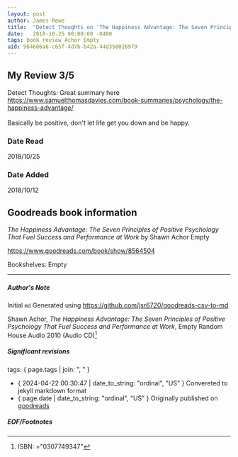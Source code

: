 ```yaml
---
layout: post
author: James Rowe
title:  "Detect Thoughts on 'The Happiness Advantage: The Seven Principles of Positive Psychology That Fuel Success and Performance at Work'"
date:   2018-10-25 00:00:00 -0400
tags: book review Achor Empty
uid: 964606a6-c65f-4d7b-b42a-44d350026979
---
```


<!-- highly dependent on how you personally use jekyll templates, and how you want this to show up -->

## My Review 3/5

Detect Thoughts: Great summary here<br/>https://www.samuelthomasdavies.com/book-summaries/psychology/the-happiness-advantage/<br/><br/>Basically be positive, don't let life get you down and be happy.

### Date Read
2018/10/25

### Date Added
2018/10/12

## Goodreads book information

*The Happiness Advantage: The Seven Principles of Positive Psychology That Fuel Success and Performance at Work* by Shawn Achor
Empty

https://www.goodreads.com/book/show/8564504

Bookshelves: Empty

---

##### Author's Note

Initial `md` Generated using https://github.com/jsr6720/goodreads-csv-to-md

Shawn Achor, *The Happiness Advantage: The Seven Principles of Positive Psychology That Fuel Success and Performance at Work*, Empty Random House Audio 2010 (Audio CD)[^1]

##### Significant revisions

tags: { page.tags | join: ", " } <!-- todo move this somewhere -->

- { 2024-04-22 00:30:47 | date_to_string: "ordinal", "US" } Convereted to jekyll markdown format 
- { page.date | date_to_string: "ordinal", "US" } Originally published on [goodreads](https://www.goodreads.com)

##### EOF/Footnotes

[^1]: ISBN: ="0307749347"